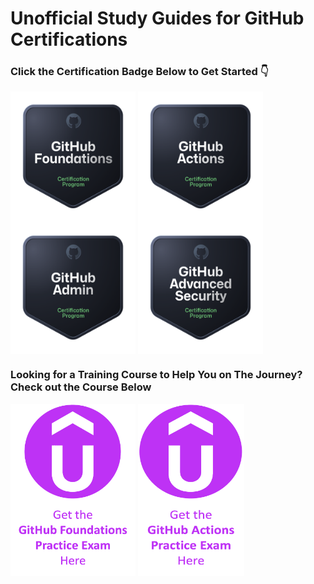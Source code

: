 # Unofficial Study Guides for GitHub Certifications

### Click the Certification Badge Below to Get Started 👇

<a href="./GitHub_Foundations/README.md"> <img align="center" alt="" src="./img/foundations_badge.png" width="200" height="210" /></a>
<a href="./GitHub_Actions/README.md"> <img align="center" alt="" src="./img/actions_badge.png" width="200" height="210" /></a>
<a href="./GitHub_Admin/README.md"> <img align="center" alt="" src="./img/admin_badge.png" width="200" height="210" /></a>
<a href="./GitHub_Security/README.md"> <img align="center" alt="" src="./img/security_badge.png" width="200" height="210" /></a>

### Looking for a Training Course to Help You on The Journey? Check out the Course Below

<a href="https://btk.me/ghp"> <img align="center" alt="" src="./img/foundations_practice.png" width="200" height="275" /></a>
<a href="https://btk.me/gha"> <img align="center" alt="" src="./img/actions.png" width="170" height="275" /></a>